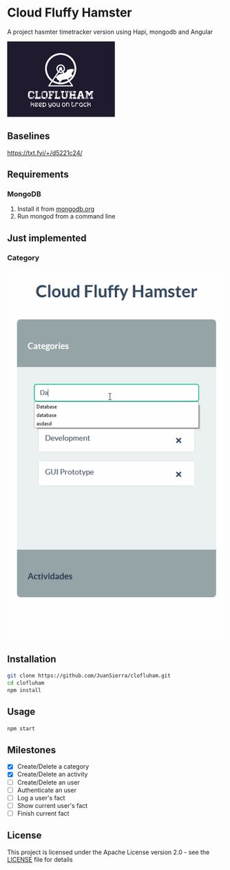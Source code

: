 # Cloud Fluffy Hamster
A project hasmter timetracker version using Hapi, mongodb and Angular

![Clofluham Logo](https://github.com/JuanSierra/clofluham/blob/master/assets/clofluham_logo.png)

## Baselines
https://txt.fyi/+/d5221c24/

## Requirements
### MongoDB
1.  Install it from [mongodb.org](https://www.mongodb.org/downloads)
2.  Run mongod from a command line

## Just implemented
### Category
![Adding a category](https://github.com/JuanSierra/clofluham/blob/master/assets/clofluham.gif)

## Installation

```sh
git clone https://github.com/JuanSierra/clofluham.git
cd clofluham
npm install
```

## Usage

```sh
npm start
```

## Milestones

- [X] Create/Delete a category
- [X] Create/Delete an activity
- [ ] Create/Delete an user
- [ ] Authenticate an user
- [ ] Log a user's fact
- [ ] Show current user's fact
- [ ] Finish current fact

## License
This project is licensed under the Apache License version 2.0 - see the [LICENSE](LICENSE) file for details
